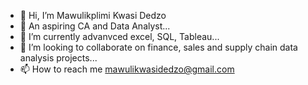 - 👋 Hi, I’m Mawulikplimi Kwasi Dedzo
- 👀 An aspiring CA and Data Analyst...
- 🌱 I’m currently advanvced excel, SQL, Tableau...
- 💞️ I’m looking to collaborate on finance,  sales and supply chain data analysis projects...
- 📫 How to reach me mawulikwasidedzo@gmail.com

<!---
mawulikd/mawulikd is a ✨ special ✨ repository because its `README.md` (this file) appears on your GitHub profile.
You can click the Preview link to take a look at your changes.
--->
